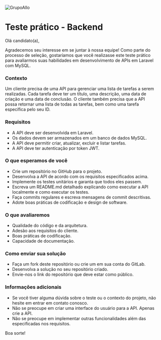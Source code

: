 ![GrupoAllo](https://allopagfacil.com.br/site-2020/img/logo-grupoallo.png)

# Teste prático - Backend

Olá candidato(a),

Agradecemos seu interesse em se juntar à nossa equipe! Como parte do processo de seleção, gostaríamos que você realizasse este teste prático para avaliarmos suas habilidades em desenvolvimento de APIs em Laravel com MySQL.

### Contexto
Um cliente precisa de uma API para gerenciar uma lista de tarefas a serem realizadas. Cada tarefa deve ter um título, uma descrição, uma data de criação e uma data de conclusão. O cliente também precisa que a API possa retornar uma lista de todas as tarefas, bem como uma tarefa específica pelo seu ID.

### Requisitos
- A API deve ser desenvolvida em Laravel.
- Os dados devem ser armazenados em um banco de dados MySQL.
- A API deve permitir criar, atualizar, excluir e listar tarefas.
- A API deve ter autenticação por token JWT.

### O que esperamos de você
- Crie um repositório no GitHub para o projeto.
- Desenvolva a API de acordo com os requisitos especificados acima.
- Implemente os testes unitários e garanta que todos eles passem.
- Escreva um README.md detalhado explicando como executar a API localmente e como executar os testes.
- Faça commits regulares e escreva mensagens de commit descritivas.
- Adote boas práticas de codificação e design de software.

### O que avaliaremos
- Qualidade do código e da arquitetura.
- Adesão aos requisitos do cliente.
- Boas práticas de codificação.
- Capacidade de documentação.

### Como enviar sua solução
- Faça um fork deste repositório ou crie um em sua conta do GitLab.
- Desenvolva a solução no seu repositório criado.
- Envie-nos o link do repositório que deve estar como público.

### Informações adicionais
- Se você tiver alguma dúvida sobre o teste ou o contexto do projeto, não hesite em entrar em contato conosco.
- Não se preocupe em criar uma interface do usuário para a API. Apenas crie a API.
- Não se preocupe em implementar outras funcionalidades além das especificadas nos requisitos.

Boa sorte!
